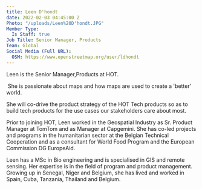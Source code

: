 ```yaml
---
title: Leen D'hondt
date: 2022-02-03 04:45:00 Z
Photo: "/uploads/Leen%20D'hondt.JPG"
Member Type:
  Is Staff: true
Job Title: Senior Manager, Products
Team: Global
Social Media (Full URL):
  OSM: https://www.openstreetmap.org/user/ldhondt
---
```


Leen is the Senior Manager,Products at HOT.

 She is passionate about maps and how maps are used to create a 'better' world.  

She will co-drive the product strategy of the HOT Tech products so as to build tech products for the use cases our stakeholders care about most.   

Prior to joining HOT, Leen worked in the Geospatial Industry as Sr. Product Manager at TomTom and as Manager at Capgemini. She has co-led projects and programs in the humanitarian sector at the Belgian Technical Cooperation and as a consultant for World Food Program and the European Commission DG EuropeAid.
 
Leen has a MSc in Bio engineering and is specialised in GIS and remote sensing. Her expertise is in the field of program and product management. Growing up in Senegal, Niger and Belgium, she has lived and worked in Spain, Cuba, Tanzania, Thailand and Belgium.